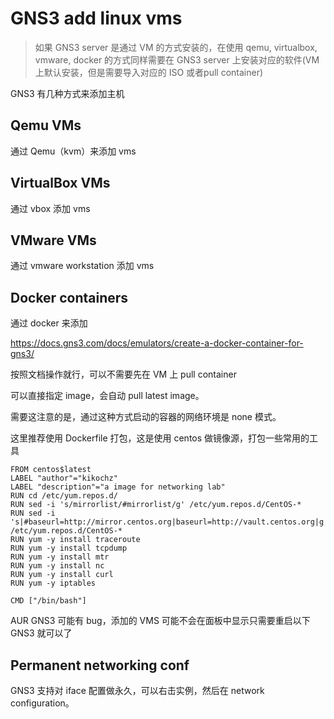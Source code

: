 # GNS3 add linux vms

> 如果 GNS3 server 是通过 VM 的方式安装的，在使用 qemu, virtualbox, vmware, docker 的方式同样需要在 GNS3 server 上安装对应的软件(VM上默认安装，但是需要导入对应的 ISO 或者pull container)

GNS3 有几种方式来添加主机

## Qemu VMs

通过 Qemu（kvm）来添加 vms

## VirtualBox VMs

通过 vbox 添加 vms

## VMware VMs

通过 vmware workstation 添加 vms

## Docker containers

通过 docker 来添加

https://docs.gns3.com/docs/emulators/create-a-docker-container-for-gns3/

按照文档操作就行，可以不需要先在 VM 上 pull container

可以直接指定 image，会自动 pull latest image。

需要这注意的是，通过这种方式启动的容器的网络环境是 none 模式。

这里推荐使用 Dockerfile 打包，这是使用 centos 做镜像源，打包一些常用的工具

```
FROM centos$latest
LABEL "author"="kikochz"
LABEL "description"="a image for networking lab"
RUN cd /etc/yum.repos.d/
RUN sed -i 's/mirrorlist/#mirrorlist/g' /etc/yum.repos.d/CentOS-*
RUN sed -i 's|#baseurl=http://mirror.centos.org|baseurl=http://vault.centos.org|g' /etc/yum.repos.d/CentOS-*
RUN yum -y install traceroute
RUN yum -y install tcpdump
RUN yum -y install mtr
RUN yum -y install nc
RUN yum -y install curl
RUN yum -y iptables

CMD ["/bin/bash"]
```

AUR GNS3 可能有 bug，添加的 VMS 可能不会在面板中显示只需要重启以下 GNS3 就可以了 

## Permanent networking conf

GNS3 支持对 iface 配置做永久，可以右击实例，然后在 network configuration。

